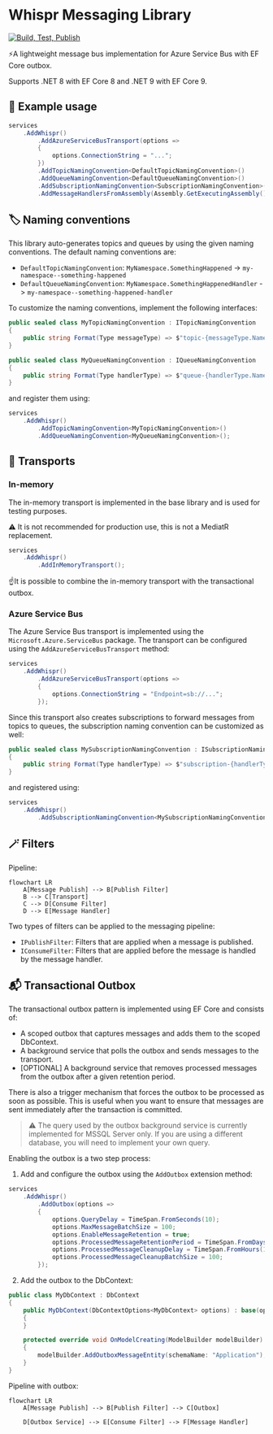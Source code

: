 # Whispr Messaging Library

[![Build, Test, Publish](https://github.com/huysentruitw/Whispr/actions/workflows/build-test-publish.yml/badge.svg?branch=main)](https://github.com/huysentruitw/Whispr/actions/workflows/build-test-publish.yml)

⚡A lightweight message bus implementation for Azure Service Bus with EF Core outbox.

Supports .NET 8 with EF Core 8 and .NET 9 with EF Core 9.

## 🚀 Example usage

```csharp
services
    .AddWhispr()
        .AddAzureServiceBusTransport(options =>
        {
            options.ConnectionString = "...";
        })
        .AddTopicNamingConvention<DefaultTopicNamingConvention>()
        .AddQueueNamingConvention<DefaultQueueNamingConvention>()
        .AddSubscriptionNamingConvention<SubscriptionNamingConvention>()
        .AddMessageHandlersFromAssembly(Assembly.GetExecutingAssembly());
```

## 🏷️ Naming conventions

This library auto-generates topics and queues by using the given naming conventions. The default naming conventions are:

- `DefaultTopicNamingConvention`: `MyNamespace.SomethingHappened` -> `my-namespace--something-happened`
- `DefaultQueueNamingConvention`: `MyNamespace.SomethingHappenedHandler` -> `my-namespace--something-happened-handler`

To customize the naming conventions, implement the following interfaces:

```csharp
public sealed class MyTopicNamingConvention : ITopicNamingConvention
{
    public string Format(Type messageType) => $"topic-{messageType.Name}";
}
```

```csharp
public sealed class MyQueueNamingConvention : IQueueNamingConvention
{
    public string Format(Type handlerType) => $"queue-{handlerType.Name}";
}
```

and register them using:

```csharp
services
    .AddWhispr()
        .AddTopicNamingConvention<MyTopicNamingConvention>()
        .AddQueueNamingConvention<MyQueueNamingConvention>();
```

## 🚌 Transports

### In-memory

The in-memory transport is implemented in the base library and is used for testing purposes.

⚠️ It is not recommended for production use, this is not a MediatR replacement.

```csharp
services
    .AddWhispr()
        .AddInMemoryTransport();
```

☝️It is possible to combine the in-memory transport with the transactional outbox.

### Azure Service Bus

The Azure Service Bus transport is implemented using the `Microsoft.Azure.ServiceBus` package. The transport can be configured using the `AddAzureServiceBusTransport` method:

```csharp
services
    .AddWhispr()
        .AddAzureServiceBusTransport(options =>
        {
            options.ConnectionString = "Endpoint=sb://...";
        });
```

Since this transport also creates subscriptions to forward messages from topics to queues, the subscription naming convention can be customized as well:

```csharp
public sealed class MySubscriptionNamingConvention : ISubscriptionNamingConvention
{
    public string Format(Type handlerType) => $"subscription-{handlerType.Name}";
}
```

and registered using:

```csharp
services
    .AddWhispr()
        .AddSubscriptionNamingConvention<MySubscriptionNamingConvention>();
```

## 🪄 Filters

Pipeline:

```mermaid
flowchart LR
    A[Message Publish] --> B[Publish Filter]
    B --> C[Transport]
    C --> D[Consume Filter]
    D --> E[Message Handler]
```

Two types of filters can be applied to the messaging pipeline:

- `IPublishFilter`: Filters that are applied when a message is published.
- `IConsumeFilter`: Filters that are applied before the message is handled by the message handler.

## 📬 Transactional Outbox

The transactional outbox pattern is implemented using EF Core and consists of:

- A scoped outbox that captures messages and adds them to the scoped DbContext.
- A background service that polls the outbox and sends messages to the transport.
- [OPTIONAL] A background service that removes processed messages from the outbox after a given retention period.

There is also a trigger mechanism that forces the outbox to be processed as soon as possible. This is useful when you want to ensure that messages are sent immediately after the transaction is committed.

> ⚠️ The query used by the outbox background service is currently implemented for MSSQL Server only. If you are using a different database, you will need to implement your own query.

Enabling the outbox is a two step process:

1. Add and configure the outbox using the `AddOutbox` extension method:

```csharp
services
    .AddWhispr()
        .AddOutbox(options =>
        {
            options.QueryDelay = TimeSpan.FromSeconds(10);
            options.MaxMessageBatchSize = 100;
            options.EnableMessageRetention = true;
            options.ProcessedMessageRetentionPeriod = TimeSpan.FromDays(1);
            options.ProcessedMessageCleanupDelay = TimeSpan.FromHours(1);
            options.ProcessedMessageCleanupBatchSize = 100;
        });
```

2. Add the outbox to the DbContext:

```csharp
public class MyDbContext : DbContext
{
    public MyDbContext(DbContextOptions<MyDbContext> options) : base(options)
    {
    }

    protected override void OnModelCreating(ModelBuilder modelBuilder)
    {
        modelBuilder.AddOutboxMessageEntity(schemaName: "Application");
    }
}
```

Pipeline with outbox:

```mermaid
flowchart LR
    A[Message Publish] --> B[Publish Filter] --> C[Outbox]

    D[Outbox Service] --> E[Consume Filter] --> F[Message Handler]
```
